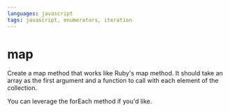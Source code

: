 ```yaml
---
languages: javascript
tags: javascript, enumerators, iteration
---
```


# map
Create a map method that works like Ruby's map method.  It should take an array as the first argument and a function to call with each element of the collection.

You can leverage the forEach method if you'd like.